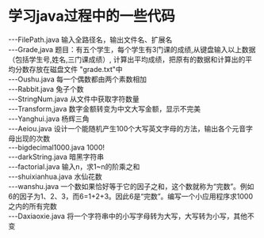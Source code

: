 # 学习java过程中的一些代码
---FilePath.java 输入全路径名，输出文件名、扩展名<br>
---Grade,java 题目：有五个学生，每个学生有3门课的成绩,从键盘输入以上数据（包括学生号,姓名,三门课成绩）,
    计算出平均成绩，把原有的数据和计算出的平均分数存放在磁盘文件 "grade.txt"中<br>
---Oushu.java 每一个偶数都由两个素数相加<br>
---Rabbit.java 兔子个数<br>
---StringNum.java 从文件中获取字符数量<br>
---Transform,java 数字金额转变为中文大写金额，显示不完美<br>
---Yanghui.java 杨辉三角<br>
---Aeiou.java 设计一个能随机产生100个大写英文字母的方法，输出各个元音字母出现的次数<br>
---bigdecimal1000.java 1000!<br>
---darkString.java 暗黑字符串<br>
---factorial.java 输入n，求1~n的阶乘之和<br>
---shuixianhua.java 水仙花数<br>
---wanshu.java 一个数如果恰好等于它的因子之和，这个数就称为“完数”。例如6的因子为1、2、3，而6=1+2+3。因此6是“完数”。编写一个小应用程序求1000之内的所有完数<br>
---Daxiaoxie.java 将一个字符串中的小写字母转为大写，大写转为小写，其他不变<br>
